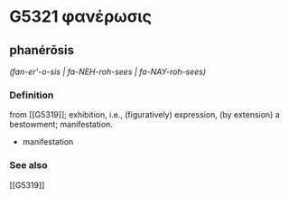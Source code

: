 # G5321 φανέρωσις

## phanérōsis

_(fan-er'-o-sis | fa-NEH-roh-sees | fa-NAY-roh-sees)_

### Definition

from [[G5319]]; exhibition, i.e., (figuratively) expression, (by extension) a bestowment; manifestation.

- manifestation

### See also

[[G5319]]

